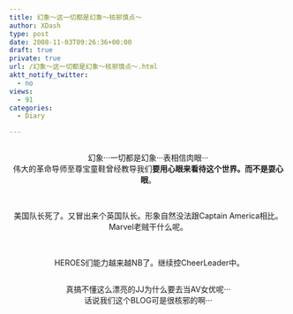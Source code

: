 ```yaml
---
title: 幻象～这一切都是幻象～核邪慎点～
author: XDash
type: post
date: 2008-11-03T09:26:36+00:00
draft: true
private: true
url: /幻象～这一切都是幻象～核邪慎点～.html
aktt_notify_twitter:
  - no
views:
  - 91
categories:
  - Diary

---
```

<p style="text-align: center">
  <img decoding="async" alt="" src="http://www.xdash.cn/attachments/month_0811/r2008113171639.jpg" />
</p>

<p style="text-align: center">
  幻象&middot;&middot;&middot;一切都是幻象&middot;&middot;&middot;表相信肉眼&middot;&middot;&middot;<br /> 伟大的革命导师至尊宝童鞋曾经教导我们<strong>要用心眼来看待这个世界。而不是耍心眼</strong>。
</p>

<p style="text-align: center">
  &nbsp;<img decoding="async" alt="" src="http://www.xdash.cn/attachments/month_0811/02008113171934.jpg" />
</p>

<p style="text-align: center">
  美国队长死了。又冒出来个英国队长。形象自然没法跟Captain America相比。Marvel老贼干什么呢。
</p>

<p style="text-align: center">
  &nbsp;<img decoding="async" alt="" src="http://www.xdash.cn/attachments/month_0811/c200811317212.jpg" />
</p>

<p style="text-align: center">
  &nbsp;HEROES们能力越来越NB了。继续控CheerLeader中。
</p>

<p style="text-align: center">
  <img decoding="async" alt="" src="http://www.xdash.cn/attachments/month_0811/g2008113172444.jpg" />
</p>

<p style="text-align: center">
  真搞不懂这么漂亮的JJ为什么要去当AV女优呢&middot;&middot;&middot;<br /> 话说我们这个BLOG可是很核邪的啊&middot;&middot;&middot;
</p>

<p style="text-align: center">
  &nbsp;
</p>
